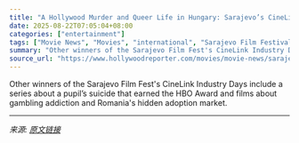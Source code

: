 ```yaml
---
title: "A Hollywood Murder and Queer Life in Hungary: Sarajevo’s CineLink Award Winners Unveiled"
date: 2025-08-22T07:05:04+08:00
categories: ["entertainment"]
tags: ["Movie News", "Movies", "international", "Sarajevo Film Festival"]
summary: "Other winners of the Sarajevo Film Fest's CineLink Industry Days include a series about a pupil’s suicide that earned the HBO Award and films about gambling addiction and Romania's hidden adoption mar"
source_url: "https://www.hollywoodreporter.com/movies/movie-news/sarajevo-film-festival-2025-cinelink-industry-days-awards-1236350643/"
---
```


Other winners of the Sarajevo Film Fest's CineLink Industry Days include a series about a pupil’s suicide that earned the HBO Award and films about gambling addiction and Romania's hidden adoption market.

---

*来源: [原文链接](https://www.hollywoodreporter.com/movies/movie-news/sarajevo-film-festival-2025-cinelink-industry-days-awards-1236350643/)*
